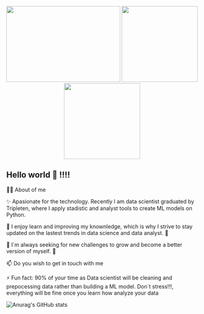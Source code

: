 <p align = "center">
<img src="https://proeffico.com/wp-content/uploads/2023/10/1616667695311-1.gif" width="300" height="200">
<img src="https://i.gifer.com/2GU.gif" width="200" height="200">
<img src="https://i.gifer.com/WH5U.gif" width="200" heght="200">

</p>

## Hello world 👋 !!!!

👨‍💻 About of me 


✨ Apasionate for the technology. Recently I am data scientist graduated by Tripleten, where I apply stadistic and analyst tools to create ML models on Python.

🌱 I enjoy learn and improving my knownledge, which is why I strive to stay updated on the lastest trends in data science and data analyst. 📘

🔭 I´m always seeking for new challenges to grow and become a better version of myself. 💪

📫 Do you wish to get in touch with me

⚡ Fun fact: 90% of your time as Data scientist will be cleaning and prepocessing data rather than building a ML model. Don´t stress!!!, everything will be fine once you learn how analyze your data

![Anurag's GitHub stats](https://github-readme-stats.vercel.app/api?username=anuraghazra&show_icons=true&theme=transparent)

